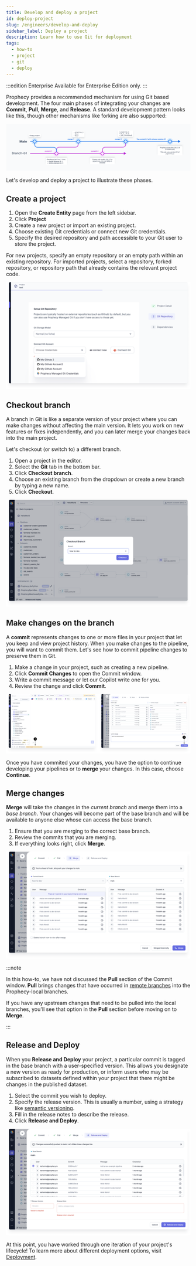 ```yaml
---
title: Develop and deploy a project
id: deploy-project
slug: /engineers/develop-and-deploy
sidebar_label: Deploy a project
description: Learn how to use Git for deployment
tags:
  - how-to
  - project
  - git
  - deploy
---
```


:::edition Enterprise
Available for Enterprise Edition only.
:::

Prophecy provides a recommended mechanism for using Git based development. The four main phases of integrating your changes are **Commit**, **Pull**, **Merge**, and **Release**. A standard development pattern looks like this, though other mechanisms like forking are also supported:

![Project Git Flow](img/project-git.png)

Let's develop and deploy a project to illustrate these phases.

## Create a project

1. Open the **Create Entity** page from the left sidebar.
1. Click **Project**
1. Create a new project or import an existing project.
1. Choose existing Git credentials or connect new Git credentials.
1. Specify the desired repository and path accessible to your Git user to store the project.

For new projects, specify an empty repository or an empty path within an existing repository. For imported projects, select a repository, forked repository, or repository path that already contains the relevant project code.

![New project](img/new_project_git_credentials.png)

## Checkout branch

A branch in Git is like a separate version of your project where you can make changes without affecting the main version. It lets you work on new features or fixes independently, and you can later merge your changes back into the main project.

Let's checkout (or switch to) a different branch.

1. Open a project in the editor.
1. Select the **Git** tab in the bottom bar.
1. Click **Checkout branch**.
1. Choose an existing branch from the dropdown or create a new branch by typing a new name.
1. Click **Checkout**.

![Checkout branch](img/checkout-branch.png)

## Make changes on the branch

A **commit** represents changes to one or more files in your project that let you keep and view project history. When you make changes to the pipeline, you will want to commit them. Let's see how to commit pipeline changes to preserve them in Git.

1. Make a change in your project, such as creating a new pipeline.
1. Click **Commit Changes** to open the Commit window.
1. Write a commit message or let our Copilot write one for you.
1. Review the change and click **Commit**.

![Commit changes](img/commit-changes.png)

Once you have commited your changes, you have the option to continue developing your pipelines or to **merge** your changes. In this case, choose **Continue**.

## Merge changes

**Merge** will take the changes in the _current branch_ and merge them into a _base branch_. Your changes will become part of the base branch and will be available to anyone else whose can access the base branch.

1. Ensure that you are merging to the correct base branch.
1. Review the commits that you are merging.
1. If everything looks right, click **Merge**.

![Merge changes](img/merge.png)

:::note

In this how-to, we have not discussed the **Pull** section of the Commit window. **Pull** brings changes that have occurred in [remote branches](https://git-scm.com/book/ms/v2/Git-Basics-Working-with-Remotes) into the Prophecy-local branches.

If you have any upstream changes that need to be pulled into the local branches, you'll see that option in the **Pull** section before moving on to **Merge**.

:::

## Release and Deploy

When you **Release and Deploy** your project, a particular commit is tagged in the base branch with a user-specified version. This allows you designate a new version as ready for production, or inform users who may be subscribed to datasets defined within your project that there might be changes in the published dataset.

1. Select the commit you wish to deploy.
1. Specify the release version. This is usually a number, using a strategy like [semantic versioning](https://semver.org/).
1. Fill in the release notes to describe the release.
1. Click **Release and Deploy**.

![Release changes](img/release-project.png)

At this point, you have worked through one iteration of your project's lifecycle! To learn more about different deployment options, visit [Deployment](/engineers/deployment).

